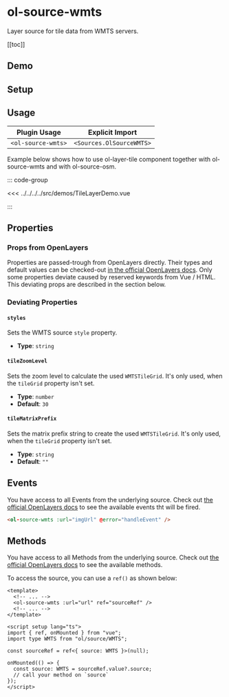 # ol-source-wmts

Layer source for tile data from WMTS servers.

[[toc]]

## Demo

<script setup>
import TileLayerDemo from "@demos/TileLayerDemo.vue"
</script>

<ClientOnly>
<TileLayerDemo />
</ClientOnly>

## Setup

<!--@include: ../../sources.plugin.md-->

## Usage

| Plugin Usage       |     Explicit Import      |
|--------------------|:------------------------:|
| `<ol-source-wmts>` | `<Sources.OlSourceWMTS>` |

Example below shows how to use ol-layer-tile component together with ol-source-wmts and with ol-source-osm.

::: code-group

<<< ../../../../src/demos/TileLayerDemo.vue

:::

## Properties

### Props from OpenLayers

Properties are passed-trough from OpenLayers directly.
Their types and default values can be checked-out [in the official OpenLayers docs](https://openlayers.org/en/latest/apidoc/module-ol_source_WMTS-WMTS.html).
Only some properties deviate caused by reserved keywords from Vue / HTML.
This deviating props are described in the section below.

### Deviating Properties

#### `styles`

Sets the WMTS source `style` property.

- **Type**: `string`

#### `tileZoomLevel`

Sets the zoom level to calculate the used `WMTSTileGrid`.
It's only used, when the `tileGrid` property isn't set.

- **Type**: `number`
- **Default**: `30`

#### `tileMatrixPrefix`

Sets the matrix prefix string to create the used `WMTSTileGrid`.
It's only used, when the `tileGrid` property isn't set.

- **Type**: `string`
- **Default**: `""`

## Events

You have access to all Events from the underlying source.
Check out [the official OpenLayers docs](https://openlayers.org/en/latest/apidoc/module-ol_source_WMTS-WMTS.html) to see the available events tht will be fired.

```html
<ol-source-wmts :url="imgUrl" @error="handleEvent" />
```

## Methods

You have access to all Methods from the underlying source.
Check out [the official OpenLayers docs](https://openlayers.org/en/latest/apidoc/module-ol_source_WMTS-WMTS.html) to see the available methods.

To access the source, you can use a `ref()` as shown below:

```vue
<template>
  <!-- ... -->
  <ol-source-wmts :url="url" ref="sourceRef" />
  <!-- ... -->
</template>

<script setup lang="ts">
import { ref, onMounted } from "vue";
import type WMTS from "ol/source/WMTS";

const sourceRef = ref<{ source: WMTS }>(null);

onMounted(() => {
  const source: WMTS = sourceRef.value?.source;
  // call your method on `source`
});
</script>
```
